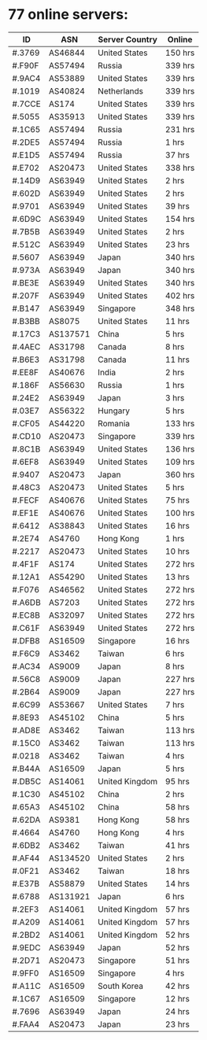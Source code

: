 # 77 online servers:

| ID | ASN | Server Country | Online |
| ------ | ------ | ------ | ------ |
| #.3769 | AS46844 | United States | 150 hrs |
| #.F90F | AS57494 | Russia | 339 hrs |
| #.9AC4 | AS53889 | United States | 339 hrs |
| #.1019 | AS40824 | Netherlands | 339 hrs |
| #.7CCE | AS174 | United States | 339 hrs |
| #.5055 | AS35913 | United States | 339 hrs |
| #.1C65 | AS57494 | Russia | 231 hrs |
| #.2DE5 | AS57494 | Russia | 1 hrs |
| #.E1D5 | AS57494 | Russia | 37 hrs |
| #.E702 | AS20473 | United States | 338 hrs |
| #.14D9 | AS63949 | United States | 2 hrs |
| #.602D | AS63949 | United States | 2 hrs |
| #.9701 | AS63949 | United States | 39 hrs |
| #.6D9C | AS63949 | United States | 154 hrs |
| #.7B5B | AS63949 | United States | 2 hrs |
| #.512C | AS63949 | United States | 23 hrs |
| #.5607 | AS63949 | Japan | 340 hrs |
| #.973A | AS63949 | Japan | 340 hrs |
| #.BE3E | AS63949 | United States | 340 hrs |
| #.207F | AS63949 | United States | 402 hrs |
| #.B147 | AS63949 | Singapore | 348 hrs |
| #.B3BB | AS8075 | United States | 11 hrs |
| #.17C3 | AS137571 | China | 5 hrs |
| #.4AEC | AS31798 | Canada | 8 hrs |
| #.B6E3 | AS31798 | Canada | 11 hrs |
| #.EE8F | AS40676 | India | 2 hrs |
| #.186F | AS56630 | Russia | 1 hrs |
| #.24E2 | AS63949 | Japan | 3 hrs |
| #.03E7 | AS56322 | Hungary | 5 hrs |
| #.CF05 | AS44220 | Romania | 133 hrs |
| #.CD10 | AS20473 | Singapore | 339 hrs |
| #.8C1B | AS63949 | United States | 136 hrs |
| #.6EF8 | AS63949 | United States | 109 hrs |
| #.9407 | AS20473 | Japan | 360 hrs |
| #.48C3 | AS20473 | United States | 5 hrs |
| #.FECF | AS40676 | United States | 75 hrs |
| #.EF1E | AS40676 | United States | 100 hrs |
| #.6412 | AS38843 | United States | 16 hrs |
| #.2E74 | AS4760 | Hong Kong | 1 hrs |
| #.2217 | AS20473 | United States | 10 hrs |
| #.4F1F | AS174 | United States | 272 hrs |
| #.12A1 | AS54290 | United States | 13 hrs |
| #.F076 | AS46562 | United States | 272 hrs |
| #.A6DB | AS7203 | United States | 272 hrs |
| #.EC8B | AS32097 | United States | 272 hrs |
| #.C61F | AS63949 | United States | 272 hrs |
| #.DFB8 | AS16509 | Singapore | 16 hrs |
| #.F6C9 | AS3462 | Taiwan | 6 hrs |
| #.AC34 | AS9009 | Japan | 8 hrs |
| #.56C8 | AS9009 | Japan | 227 hrs |
| #.2B64 | AS9009 | Japan | 227 hrs |
| #.6C99 | AS53667 | United States | 7 hrs |
| #.8E93 | AS45102 | China | 5 hrs |
| #.AD8E | AS3462 | Taiwan | 113 hrs |
| #.15C0 | AS3462 | Taiwan | 113 hrs |
| #.0218 | AS3462 | Taiwan | 4 hrs |
| #.B44A | AS16509 | Japan | 5 hrs |
| #.DB5C | AS14061 | United Kingdom | 95 hrs |
| #.1C30 | AS45102 | China | 2 hrs |
| #.65A3 | AS45102 | China | 58 hrs |
| #.62DA | AS9381 | Hong Kong | 58 hrs |
| #.4664 | AS4760 | Hong Kong | 4 hrs |
| #.6DB2 | AS3462 | Taiwan | 41 hrs |
| #.AF44 | AS134520 | United States | 2 hrs |
| #.0F21 | AS3462 | Taiwan | 18 hrs |
| #.E37B | AS58879 | United States | 14 hrs |
| #.6788 | AS131921 | Japan | 6 hrs |
| #.2EF3 | AS14061 | United Kingdom | 57 hrs |
| #.A209 | AS14061 | United Kingdom | 57 hrs |
| #.2BD2 | AS14061 | United Kingdom | 52 hrs |
| #.9EDC | AS63949 | Japan | 52 hrs |
| #.2D71 | AS20473 | Singapore | 51 hrs |
| #.9FF0 | AS16509 | Singapore | 4 hrs |
| #.A11C | AS16509 | South Korea | 42 hrs |
| #.1C67 | AS16509 | Singapore | 12 hrs |
| #.7696 | AS63949 | Japan | 24 hrs |
| #.FAA4 | AS20473 | Japan | 23 hrs |

